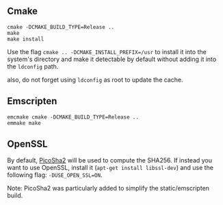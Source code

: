 
## Cmake
```
cmake -DCMAKE_BUILD_TYPE=Release ..
make
make install
```

Use the flag `cmake .. -DCMAKE_INSTALL_PREFIX=/usr` to install it into the system's directory and make it detectable
by default without adding it into the `ldconfig` path.

also, do not forget using `ldconfig` as root to update the cache.

## Emscripten
```
emcmake cmake -DCMAKE_BUILD_TYPE=Release ..
emmake make
```


## OpenSSL

By default, [PicoSha2](https://github.com/okdshin/PicoSHA2/blob/master/picosha2.h) will be used to compute the SHA256.
If instead you want to use OpenSSL, install it (`apt-get install libssl-dev`) and use the following flag: `-DUSE_OPEN_SSL=ON`.

Note: PicoSha2 was particularly added to simplify the static/emscripten build.
